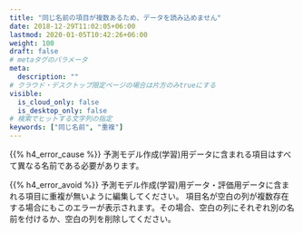 ```yaml
---
title: "同じ名前の項目が複数あるため、データを読み込めません"
date: 2018-12-29T11:02:05+06:00
lastmod: 2020-01-05T10:42:26+06:00
weight: 100
draft: false
# metaタグのパラメータ
meta:
  description: ""
# クラウド・デスクトップ限定ページの場合は片方のみtrueにする
visible:
  is_cloud_only: false
  is_desktop_only: false
# 検索でヒットする文字列の指定
keywords: ["同じ名前", "重複"]
---
```


{{% h4_error_cause %}}
予測モデル作成(学習)用データに含まれる項目はすべて異なる名前である必要があります。

{{% h4_error_avoid %}}
予測モデル作成(学習)用データ・評価用データに含まれる項目に重複が無いように編集してください。
項目名が空白の列が複数存在する場合にもこのエラーが表示されます。その場合、空白の列にそれぞれ別の名前を付けるか、空白の列を削除してください。
